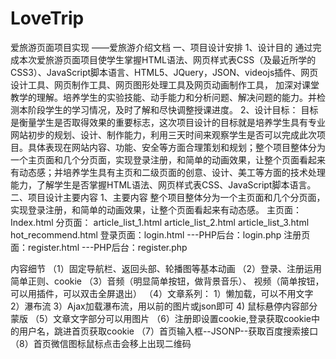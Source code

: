 # LoveTrip
爱旅游页面项目实现
——爱旅游介绍文档
一、项目设计安排
1、设计目的
通过完成本次爱旅游页面项目使学生掌握HTML语法、网页样式表CSS（及最近所学的CSS3）、JavaScript脚本语言、HTML5、JQuery，JSON、videojs插件、网页设计工具、网页制作工具、网页图形处理工具及网页动画制作工具， 加深对课堂教学的理解。培养学生的实验技能、动手能力和分析问题、解决问题的能力。并检测本阶段学生的学习情况，及时了解和尽快调整授课进度。
2、设计目标：
目标是衡量学生是否取得效果的重要标志，这次项目设计的目标就是培养学生具有专业网站初步的规划、设计、制作能力，利用三天时间来观察学生是否可以完成此次项目。具体表现在网站内容、功能、安全等方面合理策划和规划；整个项目整体分为一个主页面和几个分页面，实现登录注册，和简单的动画效果，让整个页面看起来有动态感；并培养学生具有主页和二级页面的创意、设计、美工等方面的技术处理能力，了解学生是否掌握HTML语法、网页样式表CSS、JavaScript脚本语言。
二、项目设计主要内容
1、主要内容
整个项目整体分为一个主页面和几个分页面，实现登录注册，和简单的动画效果，让整个页面看起来有动态感。
主页面：Index.html
分页面：
article_list_1.html
article_list_2.html
article_list_3.html
hot_recommend.html
登录页面：login.html
---PHP后台：login.php
注册页面：register.html
---PHP后台：register.php


内容细节
（1）固定导航栏、返回头部、轮播图等基本动画
（2）登录、注册运用简单正则、cookie
（3）音频（明显简单按钮，做背景音乐）、
视频（简单按钮，可以用插件，可以双击全屏退出）
（4）文章系列：
1）懒加载，可以不用文字
2）瀑布流
3）Ajax加载瀑布流，用以前的图片或json即可
4) 鼠标悬停内容部分蒙版
（5）文章文字部分可以用图片
（6）注册即设置cookie,登录获取cookie中的用户名，跳进首页获取cookie
（7）首页输入框--JSONP--获取百度搜索接口
（8）首页微信图标鼠标点击会移上出现二维码
  

